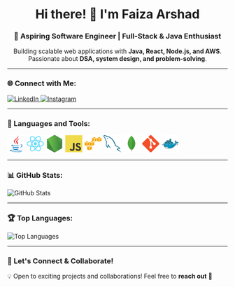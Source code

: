 <!--
**faizaarshad/FaizaArshad** is a ✨ _special_ ✨ repository because its `README.md` (this file) appears on your GitHub profile.
-->

<h1 align="center">Hi there! 👋 I'm Faiza Arshad</h1>
<h3 align="center">🚀 Aspiring Software Engineer | Full-Stack & Java Enthusiast</h3>

<p align="center">
Building scalable web applications with <strong>Java, React, Node.js, and AWS</strong>. Passionate about <strong>DSA, system design, and problem-solving</strong>.
</p>

---

### 🌐 Connect with Me:
<p align="left">
<a href="https://www.linkedin.com/in/faiza-arshad-22332a277" target="_blank">
  <img src="https://img.shields.io/badge/LinkedIn-%230077B5.svg?&style=for-the-badge&logo=linkedin&logoColor=white" alt="LinkedIn" />
</a>
<a href="https://www.instagram.com/fayeztagramm/" target="_blank">
  <img src="https://img.shields.io/badge/Instagram-%23E4405F.svg?&style=for-the-badge&logo=instagram&logoColor=white" alt="Instagram" />
</a>
</p>

---

### 🚀 Languages and Tools:
<p align="left">
  <a href="https://www.java.com/" target="_blank"><img src="https://raw.githubusercontent.com/devicons/devicon/master/icons/java/java-original.svg" alt="Java" width="40" height="40"/></a>
  <a href="https://reactjs.org/" target="_blank"><img src="https://raw.githubusercontent.com/devicons/devicon/master/icons/react/react-original.svg" alt="React" width="40" height="40"/></a>
  <a href="https://nodejs.org/" target="_blank"><img src="https://raw.githubusercontent.com/devicons/devicon/master/icons/nodejs/nodejs-original.svg" alt="Node.js" width="40" height="40"/></a>
  <a href="https://www.javascript.com/" target="_blank"><img src="https://raw.githubusercontent.com/devicons/devicon/master/icons/javascript/javascript-original.svg" alt="JavaScript" width="40" height="40"/></a>
  <a href="https://aws.amazon.com/" target="_blank"><img src="https://raw.githubusercontent.com/devicons/devicon/master/icons/amazonwebservices/amazonwebservices-original.svg" alt="AWS" width="40" height="40"/></a>
  <a href="https://www.mysql.com/" target="_blank"><img src="https://raw.githubusercontent.com/devicons/devicon/master/icons/mysql/mysql-original.svg" alt="MySQL" width="40" height="40"/></a>
  <a href="https://www.mongodb.com/" target="_blank"><img src="https://raw.githubusercontent.com/devicons/devicon/master/icons/mongodb/mongodb-original.svg" alt="MongoDB" width="40" height="40"/></a>
  <a href="https://git-scm.com/" target="_blank"><img src="https://raw.githubusercontent.com/devicons/devicon/master/icons/git/git-original.svg" alt="Git" width="40" height="40"/></a>
  <a href="https://www.docker.com/" target="_blank"><img src="https://raw.githubusercontent.com/devicons/devicon/master/icons/docker/docker-original.svg" alt="Docker" width="40" height="40"/></a>
</p>

---

### 📊 GitHub Stats:
<p align="left">
  <img src="https://github-readme-stats.vercel.app/api?username=YourGitHubUsername&show_icons=true&theme=dark" alt="GitHub Stats">
</p>

---

### 🏆 Top Languages:
<p align="left">
  <img src="https://github-readme-stats.vercel.app/api/top-langs/?username=YourGitHubUsername&layout=compact&theme=dark" alt="Top Languages">
</p>

---

### 🚀 Let's Connect & Collaborate!
💡 Open to exciting projects and collaborations! Feel free to **reach out** 🚀  
